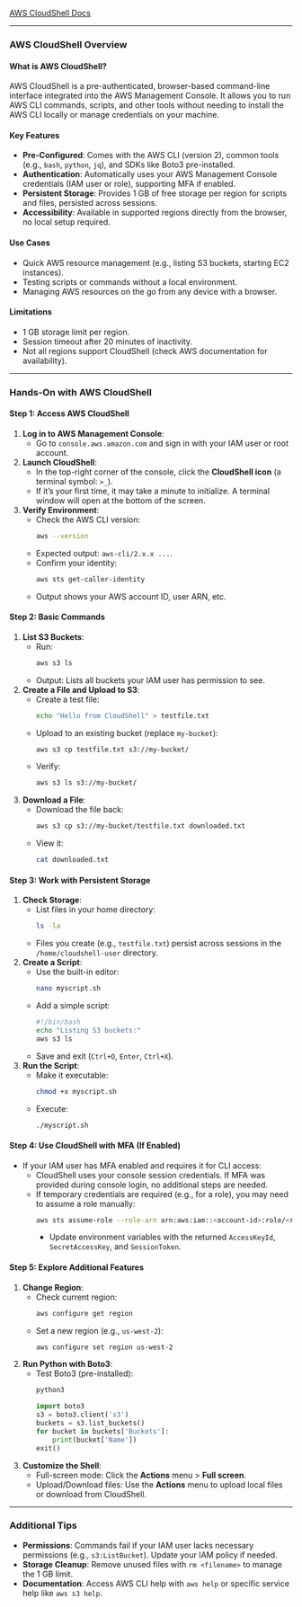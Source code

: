 [AWS CloudShell Docs](https://docs.aws.amazon.com/cloudshell/latest/userguide/supported-aws-regions.html)

---

### **AWS CloudShell Overview**

#### **What is AWS CloudShell?**

AWS CloudShell is a pre-authenticated, browser-based command-line interface integrated into the AWS Management Console. It allows you to run AWS CLI commands, scripts, and other tools without needing to install the AWS CLI locally or manage credentials on your machine.

#### **Key Features**

- **Pre-Configured**: Comes with the AWS CLI (version 2), common tools (e.g., `bash`, `python`, `jq`), and SDKs like Boto3 pre-installed.
- **Authentication**: Automatically uses your AWS Management Console credentials (IAM user or role), supporting MFA if enabled.
- **Persistent Storage**: Provides 1 GB of free storage per region for scripts and files, persisted across sessions.
- **Accessibility**: Available in supported regions directly from the browser, no local setup required.

#### **Use Cases**

- Quick AWS resource management (e.g., listing S3 buckets, starting EC2 instances).
- Testing scripts or commands without a local environment.
- Managing AWS resources on the go from any device with a browser.

#### **Limitations**

- 1 GB storage limit per region.
- Session timeout after 20 minutes of inactivity.
- Not all regions support CloudShell (check AWS documentation for availability).

---

### **Hands-On with AWS CloudShell**

#### **Step 1: Access AWS CloudShell**

1. **Log in to AWS Management Console**:
   - Go to `console.aws.amazon.com` and sign in with your IAM user or root account.
2. **Launch CloudShell**:
   - In the top-right corner of the console, click the **CloudShell icon** (a terminal symbol: `>_`).
   - If it’s your first time, it may take a minute to initialize. A terminal window will open at the bottom of the screen.
3. **Verify Environment**:
   - Check the AWS CLI version:
     ```bash
     aws --version
     ```
   - Expected output: `aws-cli/2.x.x ...`.
   - Confirm your identity:
     ```bash
     aws sts get-caller-identity
     ```
   - Output shows your AWS account ID, user ARN, etc.

#### **Step 2: Basic Commands**

1. **List S3 Buckets**:
   - Run:
     ```bash
     aws s3 ls
     ```
   - Output: Lists all buckets your IAM user has permission to see.
2. **Create a File and Upload to S3**:
   - Create a test file:
     ```bash
     echo "Hello from CloudShell" > testfile.txt
     ```
   - Upload to an existing bucket (replace `my-bucket`):
     ```bash
     aws s3 cp testfile.txt s3://my-bucket/
     ```
   - Verify:
     ```bash
     aws s3 ls s3://my-bucket/
     ```
3. **Download a File**:
   - Download the file back:
     ```bash
     aws s3 cp s3://my-bucket/testfile.txt downloaded.txt
     ```
   - View it:
     ```bash
     cat downloaded.txt
     ```

#### **Step 3: Work with Persistent Storage**

1. **Check Storage**:
   - List files in your home directory:
     ```bash
     ls -la
     ```
   - Files you create (e.g., `testfile.txt`) persist across sessions in the `/home/cloudshell-user` directory.
2. **Create a Script**:
   - Use the built-in editor:
     ```bash
     nano myscript.sh
     ```
   - Add a simple script:
     ```bash
     #!/bin/bash
     echo "Listing S3 buckets:"
     aws s3 ls
     ```
   - Save and exit (`Ctrl+O`, `Enter`, `Ctrl+X`).
3. **Run the Script**:
   - Make it executable:
     ```bash
     chmod +x myscript.sh
     ```
   - Execute:
     ```bash
     ./myscript.sh
     ```

#### **Step 4: Use CloudShell with MFA (If Enabled)**

- If your IAM user has MFA enabled and requires it for CLI access:
  - CloudShell uses your console session credentials. If MFA was provided during console login, no additional steps are needed.
  - If temporary credentials are required (e.g., for a role), you may need to assume a role manually:
    ```bash
    aws sts assume-role --role-arn arn:aws:iam::<account-id>:role/<role-name> --role-session-name test
    ```
    - Update environment variables with the returned `AccessKeyId`, `SecretAccessKey`, and `SessionToken`.

#### **Step 5: Explore Additional Features**

1. **Change Region**:
   - Check current region:
     ```bash
     aws configure get region
     ```
   - Set a new region (e.g., `us-west-2`):
     ```bash
     aws configure set region us-west-2
     ```
2. **Run Python with Boto3**:
   - Test Boto3 (pre-installed):
     ```bash
     python3
     ```
     ```python
     import boto3
     s3 = boto3.client('s3')
     buckets = s3.list_buckets()
     for bucket in buckets['Buckets']:
         print(bucket['Name'])
     exit()
     ```
3. **Customize the Shell**:
   - Full-screen mode: Click the **Actions** menu > **Full screen**.
   - Upload/Download files: Use the **Actions** menu to upload local files or download from CloudShell.

---

### **Additional Tips**

- **Permissions**: Commands fail if your IAM user lacks necessary permissions (e.g., `s3:ListBucket`). Update your IAM policy if needed.
- **Storage Cleanup**: Remove unused files with `rm <filename>` to manage the 1 GB limit.
- **Documentation**: Access AWS CLI help with `aws help` or specific service help like `aws s3 help`.
